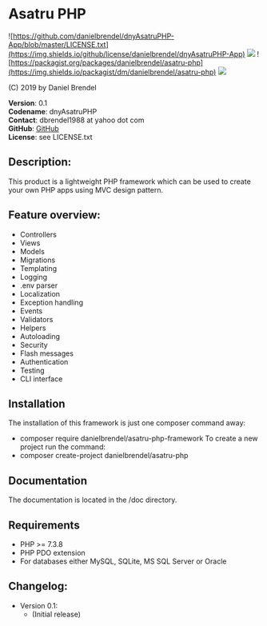 # Asatru PHP

![https://github.com/danielbrendel/dnyAsatruPHP-App/blob/master/LICENSE.txt](https://img.shields.io/github/license/danielbrendel/dnyAsatruPHP-App)
![](https://img.shields.io/github/repo-size/danielbrendel/dnyAsatruPHP-App)
![https://packagist.org/packages/danielbrendel/asatru-php](https://img.shields.io/packagist/dm/danielbrendel/asatru-php)
![](https://img.shields.io/github/last-commit/danielbrendel/dnyAsatruPHP-App)

(C) 2019 by Daniel Brendel

**Version**: 0.1\
**Codename**: dnyAsatruPHP\
**Contact**: dbrendel1988 at yahoo dot com\
**GitHub**: [GitHub](https://github.com/danielbrendel)\
**License**: see LICENSE.txt

## Description:
This product is a lightweight PHP framework which can be used to create your own PHP apps using MVC design pattern.

## Feature overview:
+ Controllers
+ Views
+ Models
+ Migrations
+ Templating
+ Logging
+ .env parser
+ Localization
+ Exception handling
+ Events
+ Validators
+ Helpers
+ Autoloading
+ Security
+ Flash messages
+ Authentication
+ Testing
+ CLI interface

## Installation
The installation of this framework is just one composer command away:
+ composer require danielbrendel/asatru-php-framework
To create a new project run the command:
+ composer create-project danielbrendel/asatru-php

## Documentation
The documentation is located in the /doc directory.

## Requirements
+ PHP >= 7.3.8
+ PHP PDO extension
+ For databases either MySQL, SQLite, MS SQL Server or Oracle

## Changelog:
+ Version 0.1:
	- (Initial release)